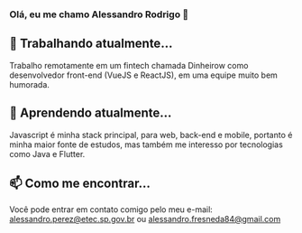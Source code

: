 ### Olá, eu me chamo Alessandro Rodrigo 👋

## 🔭 Trabalhando atualmente...
Trabalho remotamente em um fintech chamada Dinheirow como desenvolvedor front-end (VueJS e ReactJS), em uma equipe muito bem humorada.

## 🌱 Aprendendo atualmente...
Javascript é minha stack principal, para web, back-end e mobile, portanto é minha maior fonte de estudos, mas também me interesso por tecnologias como Java e Flutter.

## 📫 Como me encontrar...
Você pode entrar em contato comigo pelo meu e-mail: alessandro.perez@etec.sp.gov.br ou alessandro.fresneda84@gmail.com

<!--
**AlessandroRodrigo/AlessandroRodrigo** is a ✨ _special_ ✨ repository because its `README.md` (this file) appears on your GitHub profile.

Here are some ideas to get you started:

- 🔭 I’m currently working on ...
- 🌱 I’m currently learning ...
- 👯 I’m looking to collaborate on ...
- 🤔 I’m looking for help with ...
- 💬 Ask me about ...
- 📫 How to reach me: ...
- 😄 Pronouns: ...
- ⚡ Fun fact: ...
-->

